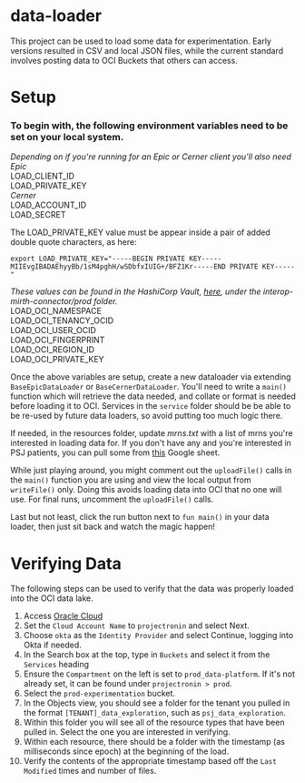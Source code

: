 # data-loader

This project can be used to load some data for experimentation. Early versions resulted in CSV and local JSON files,
while the current standard involves posting data to OCI Buckets that others can access.

# Setup

### To begin with, the following environment variables need to be set on your local system.

_Depending on if you're running for an Epic or Cerner client you'll also need_\
_Epic_\
LOAD_CLIENT_ID\
LOAD_PRIVATE_KEY\
_Cerner_\
LOAD_ACCOUNT_ID\
LOAD_SECRET

The LOAD_PRIVATE_KEY value must be appear inside a pair of added double quote characters, as here:

```
export LOAD_PRIVATE_KEY="-----BEGIN PRIVATE KEY-----MIIEvgIBADAEhyyBb/1sM4pghH/wSDbfxIUIG+/BFZ1Kr-----END PRIVATE KEY-----"
```

_These values can be found in the HashiCorp
Vault, [here](https://vault.devops.projectronin.io:8200/ui/vault/secrets/interop-mirth-connector/show/prod),
under the interop-mirth-connector/prod folder._\
LOAD_OCI_NAMESPACE\
LOAD_OCI_TENANCY_OCID\
LOAD_OCI_USER_OCID\
LOAD_OCI_FINGERPRINT\
LOAD_OCI_REGION_ID\
LOAD_OCI_PRIVATE_KEY

Once the above variables are setup, create a new dataloader via extending `BaseEpicDataLoader`
or `BaseCernerDataLoader`.
You'll need to write a `main()` function which will retrieve the data needed, and collate or format is needed before
loading it to OCI.
Services in the `service` folder should be be able to be re-used by future data loaders, so avoid putting too much logic
there.

If needed, in the resources folder, update _mrns.txt_ with a list of mrns you're interested in loading data for. If you
don't have any and you're interested in PSJ patients, you can pull some
from [this](https://docs.google.com/spreadsheets/d/1o9Kl0uZ5rAxra_t1C598CPtVbi_GJdTd2sSnKsm35jI/edit#gid=490983879)
Google sheet.

While just playing around, you might comment out the `uploadFile()` calls in the `main()` function you are using
and view the local output from `writeFile()` only. Doing this avoids loading data into OCI that no one will use.
For final runs, uncomment the `uploadFile()` calls.

Last but not least, click the run button next to ```fun main()``` in your data loader, then just sit back and watch the
magic happen!

# Verifying Data

The following steps can be used to verify that the data was properly loaded into the OCI data lake.

1. Access [Oracle Cloud](https://cloud.oracle.com)
2. Set the `Cloud Account Name` to `projectronin` and select Next.
3. Choose `okta` as the `Identity Provider` and select Continue, logging into Okta if needed.
4. In the Search box at the top, type in `Buckets` and select it from the `Services` heading
5. Ensure the `Compartment` on the left is set to `prod_data-platform`. If it's not already set, it can be found
   under `projectronin > prod`.
6. Select the `prod-experimentation` bucket.
7. In the Objects view, you should see a folder for the tenant you pulled in the format `[TENANT]_data_exploration`,
   such as `psj_data_exploration`.
8. Within this folder you will see all of the resource types that have been pulled in. Select the one you are interested
   in verifying.
9. Within each resource, there should be a folder with the timestamp (as milliseconds since epoch) at the beginning of
   the load.
10. Verify the contents of the appropriate timestamp based off the `Last Modified` times and number of files.
